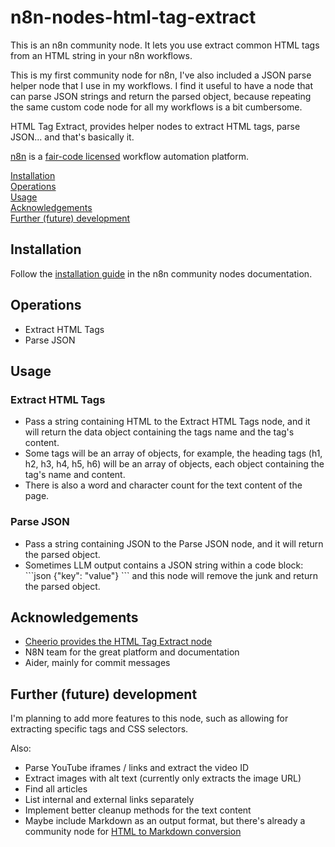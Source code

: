 # n8n-nodes-html-tag-extract

This is an n8n community node. It lets you use extract common HTML tags from an HTML string in your n8n workflows.

This is my first community node for n8n, I've also included a JSON parse helper node that I use in my workflows. 
I find it useful to have a node that can parse JSON strings and return the parsed object, 
because repeating the same custom code node for all my workflows is a bit cumbersome.

HTML Tag Extract, provides helper nodes to extract HTML tags, parse JSON... and that's basically it.

[n8n](https://n8n.io/) is a [fair-code licensed](https://docs.n8n.io/reference/license/) workflow automation platform.

[Installation](#installation)  
[Operations](#operations)  
[Usage](#usage)  
[Acknowledgements](#acknowledgements)  
[Further (future) development](#further-future-development)

## Installation

Follow the [installation guide](https://docs.n8n.io/integrations/community-nodes/installation/) in the n8n community nodes documentation.

## Operations

* Extract HTML Tags
* Parse JSON

## Usage

### Extract HTML Tags
* Pass a string containing HTML to the Extract HTML Tags node, and it will return the data object containing the tags name and the tag's content.
* Some tags will be an array of objects, for example, the heading tags (h1, h2, h3, h4, h5, h6) will be an array of objects, each object containing the tag's name and content.
* There is also a word and character count for the text content of the page.

### Parse JSON
* Pass a string containing JSON to the Parse JSON node, and it will return the parsed object.
* Sometimes LLM output contains a JSON string within a code block: \```json {"key": "value"} ``` and this node will remove the junk and return the parsed object.

## Acknowledgements

* [Cheerio provides the HTML Tag Extract node](https://www.npmjs.com/package/cheerio)
* N8N team for the great platform and documentation
* Aider, mainly for commit messages

## Further (future) development

I'm planning to add more features to this node, such as allowing for extracting specific tags and CSS selectors.

Also:
* Parse YouTube iframes / links and extract the video ID
* Extract images with alt text (currently only extracts the image URL)
* Find all articles
* List internal and external links separately
* Implement better cleanup methods for the text content
* Maybe include Markdown as an output format, but there's already a community node for [HTML to Markdown conversion](https://www.npmjs.com/package/n8n-nodes-turndown-html-to-markdown)
